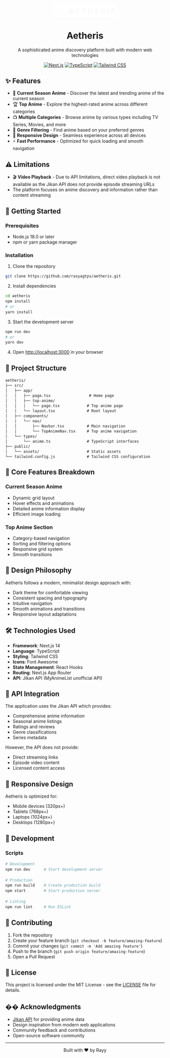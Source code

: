 <div align="center">
  <img src="public/aetheris-logo.png" alt="Aetheris Logo" width="200"/>
  
  # Aetheris
  
  <p>A sophisticated anime discovery platform built with modern web technologies</p>

  [![Next.js](https://img.shields.io/badge/Next.js-14-black?style=for-the-badge&logo=next.js)](https://nextjs.org/)
  [![TypeScript](https://img.shields.io/badge/TypeScript-5.0-blue?style=for-the-badge&logo=typescript)](https://www.typescriptlang.org/)
  [![Tailwind CSS](https://img.shields.io/badge/Tailwind-3.0-38B2AC?style=for-the-badge&logo=tailwind-css)](https://tailwindcss.com/)
</div>

## ✨ Features

- 🎯 **Current Season Anime** - Discover the latest and trending anime of the current season
- 🏆 **Top Anime** - Explore the highest-rated anime across different categories
- 📺 **Multiple Categories** - Browse anime by various types including TV Series, Movies, and more
- 🎨 **Genre Filtering** - Find anime based on your preferred genres
- 📱 **Responsive Design** - Seamless experience across all devices
- ⚡ **Fast Performance** - Optimized for quick loading and smooth navigation

## ⚠️ Limitations

- 🎬 **Video Playback** - Due to API limitations, direct video playback is not available as the Jikan API does not provide episode streaming URLs
- The platform focuses on anime discovery and information rather than content streaming

## 🚀 Getting Started

### Prerequisites

- Node.js 18.0 or later
- npm or yarn package manager

### Installation

1. Clone the repository
```bash
git clone https://github.com/rasyagtps/aetheris.git
```

2. Install dependencies
```bash
cd aetheris
npm install
# or
yarn install
```

3. Start the development server
```bash
npm run dev
# or
yarn dev
```

4. Open [http://localhost:3000](http://localhost:3000) in your browser

## 🎨 Project Structure

```
aetheris/
├── src/
│   ├── app/
│   │   ├── page.tsx                 # Home page
│   │   ├── top-anime/
│   │   │   └── page.tsx            # Top anime page
│   │   └── layout.tsx              # Root layout
│   ├── components/
│   │   └── nav/
│   │       ├── Navbar.tsx          # Main navigation
│   │       └── TopAnimeNav.tsx     # Top anime navigation
│   └── types/
│       └── anime.ts                # TypeScript interfaces
├── public/
│   └── assets/                     # Static assets
└── tailwind.config.js              # Tailwind CSS configuration
```

## 🎯 Core Features Breakdown

### Current Season Anime
- Dynamic grid layout
- Hover effects and animations
- Detailed anime information display
- Efficient image loading

### Top Anime Section
- Category-based navigation
- Sorting and filtering options
- Responsive grid system
- Smooth transitions

## 🎨 Design Philosophy

Aetheris follows a modern, minimalist design approach with:
- Dark theme for comfortable viewing
- Consistent spacing and typography
- Intuitive navigation
- Smooth animations and transitions
- Responsive layout adaptations

## 🛠 Technologies Used

- **Framework**: Next.js 14
- **Language**: TypeScript
- **Styling**: Tailwind CSS
- **Icons**: Font Awesome
- **State Management**: React Hooks
- **Routing**: Next.js App Router
- **API**: Jikan API (MyAnimeList unofficial API)

## 📝 API Integration

The application uses the Jikan API which provides:
- Comprehensive anime information
- Seasonal anime listings
- Ratings and reviews
- Genre classifications
- Series metadata

However, the API does not provide:
- Direct streaming links
- Episode video content
- Licensed content access

## 📱 Responsive Design

Aetheris is optimized for:
- Mobile devices (320px+)
- Tablets (768px+)
- Laptops (1024px+)
- Desktops (1280px+)

## 🔧 Development

### Scripts

```bash
# Development
npm run dev      # Start development server

# Production
npm run build    # Create production build
npm start        # Start production server

# Linting
npm run lint     # Run ESLint
```

## 📝 Contributing

1. Fork the repository
2. Create your feature branch (`git checkout -b feature/amazing-feature`)
3. Commit your changes (`git commit -m 'Add amazing feature'`)
4. Push to the branch (`git push origin feature/amazing-feature`)
5. Open a Pull Request

## 📜 License

This project is licensed under the MIT License - see the [LICENSE](LICENSE) file for details.

## �� Acknowledgments

- [Jikan API](https://jikan.moe/) for providing anime data
- Design inspiration from modern web applications
- Community feedback and contributions
- Open-source software community

---

<div align="center">
  <p>Built with ❤️ by Rayy</p>
</div>
